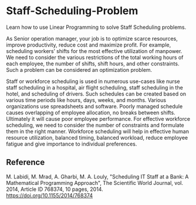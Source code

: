 # Staff-Scheduling-Problem
Learn how to use Linear Programming to solve Staff Scheduling problems.

As Senior operation manager, your job is to optimize scarce resources, improve productivity, reduce cost and maximize profit. For example, scheduling workers’ shifts for the most effective utilization of manpower. We need to consider the various restrictions of the total working hours of each employee, the number of shifts, shift hours, and other constraints. Such a problem can be considered an optimization problem.

Staff or workforce scheduling is used in numerous use-cases like nurse staff scheduling in a hospital, air flight scheduling, staff scheduling in the hotel, and scheduling of drivers. Such schedules can be created based on various time periods like hours, days, weeks, and months. Various organizations use spreadsheets and software. Poorly managed schedule causes overlapping of employee allocation, no breaks between shifts. Ultimately it will cause poor employee performance. For effective workforce scheduling, we need to consider the number of constraints and formulate them in the right manner. Workforce scheduling will help in effective human resource utilization, balanced timing, balanced workload, reduce employee fatigue and give importance to individual preferences.

## Reference
M. Labidi, M. Mrad, A. Gharbi, M. A. Louly, "Scheduling IT Staff at a Bank: A Mathematical Programming Approach", The Scientific World Journal, vol. 2014, Article ID 768374, 10 pages, 2014. https://doi.org/10.1155/2014/768374
